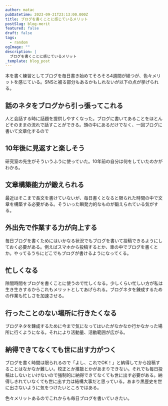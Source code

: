 ```yaml
---
author: matac
pubDatetime: 2023-09-21T23:13:00.000Z
title: ブログを書くことに感じているメリット
postSlug: blog-merit
featured: false
draft: false
tags:
  - random
ogImage: ""
description: |
  ブログを書くことに感じているメリット
_template: blog_post
---
```


本を書く練習としてブログを毎日書き始めてそろそろ4週間が経つが、色々メリットを感じている。SNSと被る部分もあるかもしれないが以下の点が挙げられる。

## 話のネタをブログから引っ張ってこれる

人と会話する時に話題を提供しやすくなった。ブログに書いてあることをほとんどそのままの流れで話すことができる。頭の中にあるだけでなく、一回ブログに書いて文章化するので

## 10年後に見返すと楽しそう

研究室の先生がそういうふうに使っていた。10年前の自分は何をしていたのかがわかる。

## 文章構築能力が鍛えられる

最近はそこまで長文を書けていないが、毎日書くとなると限られた時間の中で文章を構築する必要がある。そういった瞬発力的なものが鍛えられている気がする。

## 外出先で作業する力が向上する

毎日ブログを書くためにはいかなる状況でもブログを書いて投稿できるようにしておく必要がある。例えばスマホから投稿するとか、車の中でブログを書くとか。やってるうちにどこでもブログが書けるようになってくる。

## 忙しくなる

隙間時間をブログを書くことに使うので忙しくなる。少しくらい忙しい方が私は生き生きするからこれもメリットとしてあげられる。ブログネタを錬成するための作業も忙しさを加速させる。

## 行ったことのない場所に行きたくなる

ブログネタを錬成するために今まで気になってはいたがなかなか行かなかった場所に行くようになる。それにより活動量、活動範囲が広がる。

## 納得できてなくても世に出す力がつく

ブログを書く時間は限られるので「よし、これでOK！」と納得してから投稿することはなかなか難しい。校正とか推敲とかがあまりできない。それでも毎日投稿はしないといけないので強制的に納得できてなくても世に出す必要がある。納得しきれていなくても世に出す力は結構大事だと思っている。あまり黒歴史を世に出さないように気をつけたいところではある。

色々メリットあるのでこれからも毎日ブログを書いていきたい。
